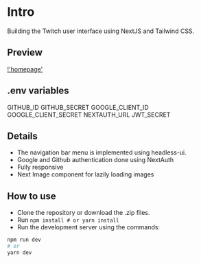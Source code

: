 # Intro
Building the Twitch user interface using NextJS and Tailwind CSS.

## Preview

[!'homepage'](home_page.png)

## .env variables

GITHUB_ID
GITHUB_SECRET
GOOGLE_CLIENT_ID
GOOGLE_CLIENT_SECRET
NEXTAUTH_URL
JWT_SECRET

## Details
- The navigation bar menu is implemented using headless-ui.
- Google and Github authentication done using NextAuth
- Fully responsive
- Next Image component for lazily loading images

## How to use

- Clone the repository or download the .zip files.
- Run ```npm install # or yarn install```
- Run the development server using the commands:
```bash
npm run dev
# or
yarn dev
```